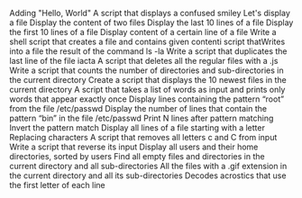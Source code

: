 Adding "Hello, World"
A script that displays a confused smiley
Let's display a file
Display the content of two files
Display the last 10 lines of a file
Display the first 10 lines of a file
Display content of a certain line of a file
Write a shell script that creates a file and contains given contenti script thatWrites into a file the result of the command ls -la
Write a script that duplicates the last line of the file iacta
A script that deletes all the regular files with a .js
Write a script that counts the number of directories and sub-directories in the current directory
Create a script that displays the 10 newest files in the current directory
A script that takes a list of words as input and prints only words that appear exactly once 
Display lines containing the pattern “root” from the file /etc/passwd
Display the number of lines that contain the pattern “bin” in the file /etc/passwd
Print N lines after pattern matching
Invert the pattern match
Display all lines of a file starting with a letter
Replacing characters
A script that removes all letters c and C from input
Write a script that reverse its input
Display all users and their home directories, sorted by users
Find all empty files and directories in the current directory and all sub-directories
All the files with a .gif extension in the current directory and all its sub-directories
Decodes acrostics that use the first letter of each line

